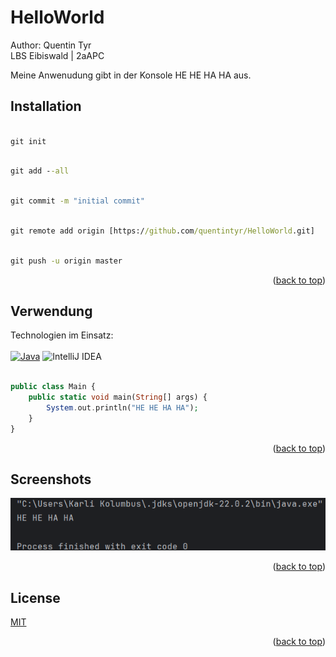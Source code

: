 <a name="readme-top"></a>
# HelloWorld
Author: Quentin Tyr <br>
LBS Eibiswald | 2aAPC

Meine Anwenudung gibt in der Konsole HE HE HA HA aus.

## Installation

```cmd

git init

```
```cmd

git add --all

```
```cmd

git commit -m "initial commit"

```
```cmd

git remote add origin [https://github.com/quentintyr/HelloWorld.git]

```
```cmd

git push -u origin master

```
<p align="right">(<a href="#readme-top">back to top</a>)</p>

## Verwendung
Technologien im Einsatz:
<br>
<br>
[![Java][java.com]][java-url]
![IntelliJ IDEA](https://img.shields.io/badge/IntelliJIDEA-000000.svg?style=for-the-badge&logo=intellij-idea&logoColor=white)

```php

public class Main {
    public static void main(String[] args) {
        System.out.println("HE HE HA HA");
    }
}

```
<p align="right">(<a href="#readme-top">back to top</a>)</p>

## Screenshots

[![Screen Shot][product-screenshot]](https://example.com)

<p align="right">(<a href="#readme-top">back to top</a>)</p>

## License

[MIT](https://choosealicense.com/licenses/mit/)
<p align="right">(<a href="#readme-top">back to top</a>)</p>

<!-- MARKDOWN LINKS & IMAGES -->
<!-- https://www.markdownguide.org/basic-syntax/#reference-style-links -->
[java.com]: https://img.shields.io/badge/Java-ED8B00?style=for-the-badge&logo=openjdk&logoColor=white
[java-url]: https://www.java.com/de/
[product-screenshot]: images/main.png
